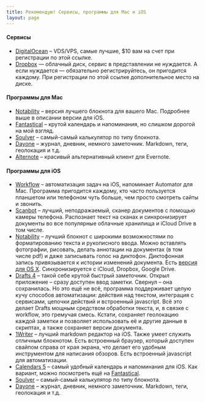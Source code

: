 ```yaml
---
title: Рекомендую! Сервисы, программы для Mac и iOS
layout: page
---
```


#### Сервисы

- [DigitalOcean](https://www.digitalocean.com/?refcode=15457b2e8530) – VDS/VPS, самые лучшие, $10 вам на счет при регистрации по этой ссылке.
- [Dropbox](https://db.tt/RBkbth7p) — облачный диск, сервис в представлении не нуждается. А если нуждается — обязательно регистрируйтесь, он пригодится каждому. При регистрации по этой ссылке дополнительное место на диске.

#### Программы для Mac

- [Notability][notability_mac] – версия лучшего блокнота для вашего Mac. Подробнее выше в описании версии для iOS.
- [Fantastical][fantastical_mac] – крутой календарь и напоминания, но слишком дорогой на мой взгляд.
- [Soulver][soulver_mac] – самый-самый калькулятор по типу блокнота.
- [Dayone][dayone_mac] – журнал, дневник, немного заметочник. Markdown, теги, геолокация и т.д.
- [Alternote](https://itunes.apple.com/app/id974971992?ls=1&mt=12&at=10lbPv) – красивый альтернативный клиент для Evernote.

#### Программы для iOS

- [Workflow][workflow] – автоматизация задач на iOS, напоминает Automator для Mac. Программа пригодится каждому, кто часто пользуется планшетом или телефоном чуть больше, чем просто смотреть сайты и звонить.
- [Scanbot][scanbot] – лучший, неподражаемый, сканер документов с помощью камеры телефона. Распознает текст на сканах и синхронизирует документы во все популярные облачные хранилища и iCloud Drive в том числе.
- [Notability][notability_ios] – лучший блокнот с широкими возможностями по форматированию текста и рукописного ввода. Можно вставлять фотографии, рисовать, делать аннотации на документах (в том числе pdf) и даже записывать голос на диктофон. Диктофонная запись привязывается к истории изменений документа. Есть [версия для OS X][notability_mac]. Синхронизируется с iCloud, Dropbox, Google Drive.
- [Drafts 4][drafts] – такой себе крутой быстрый заметочник. Открыл приложение – сразу доступен ввод заметки. Свернул – она сохранилась. Но это ещё не всё, программа поддерживает целую кучу способов автоматизации: действия над текстом, интеграция с сервисами, цепочки действий и встроенный javascript. Всё это делает Drafts мощным средством обработки текста, и, в связке с workflow, это гремучая смесь. Кстати, сохраняет геолокацию каждой заметки и позволяет использовать её и другие данные в скриптах, а также сохраняет версии документа.
- [1Writer][1writer] – лучший markdown редактор на iOS. Также умеет служить отличным блокнотом. Есть встроенный браузер, который доступен свайпом справа от края экрана, что делает его удобным инструментом для написания обзоров. Есть встроенный javascript для автоматизации.
- [Calendars 5][calendars] – самый удобный календарь и напоминания для iOS. Как вариант, можно посмотреть ещё на [Fantastical][fantastical_iphone].
- [Soulver][soulver_ios] – самый-самый калькулятор по типу блокнота.
- [Dayone][dayone_ios] – журнал, дневник, немного заметочник. Markdown, теги, геолокация и т.д.

[notability_mac]: https://itunes.apple.com/us/app/notability/id736189492?at=10lbPv "Notability"
[notability_ios]: https://itunes.apple.com/us/app/notability-handwriting-note/id360593530?at=10lbPv "Notability"
[scanbot]: https://itunes.apple.com/app/id834854351?at=10lbPv "Scanbot"
[1writer]: https://itunes.apple.com/us/app/1writer/id680469088?ls=1&mt=8 "1Writer&at=10lbPv"
[workflow]: https://itunes.apple.com/app/workflow-powerful-automation/id915249334?at=10lbPv "Workflow"
[drafts]: https://itunes.apple.com/ru/app/drafts-4-quickly-capture-notes/id905337691?mt=8&at=10lbPv "Drafts"
[fantastical_mac]: https://itunes.apple.com/ru/app/id975937182?mt=12&at=10lbPv "Fantastical"
[calendars]: https://itunes.apple.com/app/calendars-5/id697927927?at=10lbPv "Calendars 5 by Readdle"
[fantastical_iphone]: https://itunes.apple.com/ru/app/id718043190?mt=8&at=10lbPv "Fantastical"
[fantastical_ipad]: https://itunes.apple.com/ru/app/id830708155?mt=8&at=10lbPv "Fantastical"
[soulver_mac]: https://itunes.apple.com/us/app/soulver/id413965349?mt=12&at=10lbPv "Soulver"
[soulver_ios]: https://itunes.apple.com/us/app/soulver-notepad-calculator/id348142037?mt=8&ls=1&at=10lbPv "Soulver"
[dayone_mac]: https://itunes.apple.com/us/app/day-one/id422304217?mt=12&at=10lbPv "Dayone"
[dayone_ios]: https://itunes.apple.com/us/app/day-one-journal-diary/id421706526?at=10lbPv "Dayone"